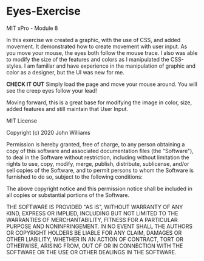 # Eyes-Exercise
MIT xPro - Module 8

In this exercise we created a graphic, with the use of CSS, and added movement.  It demonstrated how to create movement with user input.  As you move your mouse, the eyes both follow the mouse trace.  I also was able to modify the size of the features and colors as I manipulated the CSS-styles.  I am familiar and have experience in the manipulation of graphic and color as a designer, but the UI was new for me. 

**CHECK IT OUT**
Simply load the page and move your mouse around.  You will see the creep eyes follow your lead!

Moving forward, this is a great base for modifying the image in color, size, added features and still maintain that User Input.



MIT License

Copyright (c) 2020 John Williams

Permission is hereby granted, free of charge, to any person obtaining a copy of this software and associated documentation files (the "Software"), to deal in the Software without restriction, including without limitation the rights to use, copy, modify, merge, publish, distribute, sublicense, and/or sell copies of the Software, and to permit persons to whom the Software is furnished to do so, subject to the following conditions:

The above copyright notice and this permission notice shall be included in all copies or substantial portions of the Software.

THE SOFTWARE IS PROVIDED "AS IS", WITHOUT WARRANTY OF ANY KIND, EXPRESS OR IMPLIED, INCLUDING BUT NOT LIMITED TO THE WARRANTIES OF MERCHANTABILITY, FITNESS FOR A PARTICULAR PURPOSE AND NONINFRINGEMENT. IN NO EVENT SHALL THE AUTHORS OR COPYRIGHT HOLDERS BE LIABLE FOR ANY CLAIM, DAMAGES OR OTHER LIABILITY, WHETHER IN AN ACTION OF CONTRACT, TORT OR OTHERWISE, ARISING FROM, OUT OF OR IN CONNECTION WITH THE SOFTWARE OR THE USE OR OTHER DEALINGS IN THE SOFTWARE.
